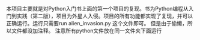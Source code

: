 本项目主要就是对Python入门书上面的第一个项目的复现。书为Python编程从入门到实践（第二版），项目为外星人入侵。项目的所有功能都实现了复现，并可以正确运行。运行只需要run alien_invasion.py 这个文件即可。
但是由于偷懒，所以文件都没加注释。
注意所有python文件放在同一文件夹下面运行
